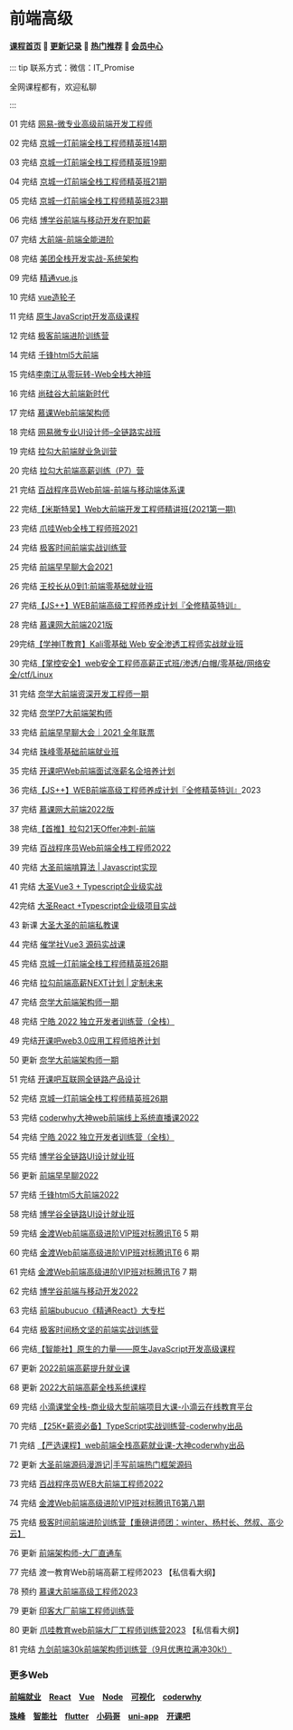 # 前端高级

#### [**课程首页**](../../README.md) 💖 [**更新记录**](./gxjl-2023.md) 💖 [**热门推荐**](./rmtj.md) 💖 [**会员中心**](./vip.md)

::: tip
联系方式：微信：IT_Promise

全网课程都有，欢迎私聊

:::

01 完结 [网易-微专业高级前端开发工程师](https://mooc.study.163.com/smartSpec/detail/1202816603.htm)

02 完结 [京城一灯前端全栈工程师精英班14期](https://ke.qq.com/course/1647350)

03 完结 [京城一灯前端全栈工程师精英班19期](https://ke.qq.com/course/1647350)

04 完结 [京城一灯前端全栈工程师精英班21期](https://ke.qq.com/course/1647350)

05 完结 [京城一灯前端全栈工程师精英班23期](https://ke.qq.com/course/1647350)

06 完结 [博学谷前端与移动开发在职加薪](https://www.boxuegu.com/course/detail-1132.html)

07 完结 [大前端-前端全能进阶](https://class.imooc.com/sale/webfullstack)

08 完结 [美团全栈开发实战-系统架构](https://ke.qq.com/course/443389)

09 完结 [精通vue.js](https://ke.qq.com/course/package/22471)

10 完结 [vue造轮子](https://xiedaimala.com/courses/6d63da67-6eea-4711-aeb4-0c3a949341dc/random/7c701b9ebc#/common)

11 完结 [原生JavaScript开发高级课程](https://ke.qq.com/course/431292)

12 完结 [极客前端进阶训练营](https://u.geekbang.org/subject/fe/100044701)

14 完结 [千锋html5大前端](http://wap.mobiletrain.org/dg/h5.html)

15 完结[李南江从零玩转-Web全栈大神班](https://www.it666.com/classroom/2/introduction)

16 完结 [尚硅谷大前端新时代](http://www.atguigu.com/web/)

17 完结 [慕课Web前端架构师](https://class.imooc.com/sale/fearchitect)

18 完结 [网易微专业UI设计师–全链路实战班](https://study.163.com/course/introduction/1210803856.htm)

19 完结 [拉勾大前端就业急训营](https://kaiwu.lagou.com/fe_essential.html)

20 完结 [拉勾大前端高薪训练（P7）营](https://kaiwu.lagou.com/fe_enhancement.html)

21 完结 [百战程序员Web前端-前端与移动端体系课](http://www.itbaizhan.cn/course/web)

22 完结[【米斯特吴】Web大前端开发工程师精讲班(2021第一期)](https://ke.qq.com/course/3202425)

23 完结 [爪哇Web全栈工程师班2021](http://www.zhaowaedu.com/#/page3_1)

24 完结 [极客时间前端实战训练营](https://u.geekbang.org/subject/fe2nd)

25 完结 [前端早早聊大会2021](https://www.yuque.com/zaotalk)

26 完结 [王校长从0到1:前端零基础就业班](https://m.lizhiweike.com/channel2/444543)

27 完结[【JS++】WEB前端高级工程师养成计划『全修精英特训』](https://ke.qq.com/course/334138)

28 完结 [慕课网大前端2021版](https://class.imooc.com/sale/webfullstack2021)

29完结[【学神IT教育】Kali零基础 Web 安全渗透工程师实战就业班](https://ke.qq.com/course/3549960)

30 完结[【掌控安全】web安全工程师高薪正式班/渗透/白帽/零基础/网络安全/ctf/Linux](https://ke.qq.com/course/3615140)

31 完结 [奈学大前端资深开发工程师一期](https://e.naixuejiaoyu.com/detail/term_6171706346c0f_Aycl0W/25)

32 完结 [奈学P7大前端架构师](https://www.naixuejiaoyu.com/courseDetail?id=689)

33 完结 [前端早早聊大会｜2021 全年联票](https://www.huodongxing.com/go/2021)

34 完结 [珠峰零基础前端就业班](http://www.zhufengpeixun.cn/customize/js/index.html) 

35 完结 [开课吧Web前端面试涨薪名企培养计划](https://wx.kaikeba.com/vipcourse/30a1geoc3o/uu0zwtbog7)

36 完结[【JS++】WEB前端高级工程师养成计划『全修精英特训』](https://ke.qq.com/course/334138)2023

37 完结 [慕课网大前端2022版](https://class.imooc.com/sale/webfullstack2021)

38 完结[【首推】拉勾21天Offer冲刺-前端](https://edu.lagou.com/kw/mocha/view/KYTXM0OJ)

39 完结 [百战程序员Web前端全栈工程师2022](https://www.itbaizhan.com/stages/id/16)

40 完结 [大圣前端啃算法 | Javascript实现](https://appx496fyc38425.h5.xiaoeknow.com/v1/goods/goods_detail/p_6206077ee4b066e96084552a?type=3)

41 完结 [大圣Vue3 + Typescript企业级实战](https://appx496fyc38425.h5.xiaoeknow.com/v1/goods/goods_detail/p_620608bce4b054255d9d01fb?type=3)

42完结 [大圣React +Typescript企业级项目实战](https://appx496fyc38425.h5.xiaoeknow.com/v1/goods/goods_detail/p_620608f0e4b066e9608455cf?type=3)

43 新课 [大圣大圣的前端私教课](https://appx496fyc38425.h5.xiaoeknow.com/v1/goods/goods_detail/p_62163938e4b066e960885cad?type=3&product_id=p_62163938e4b066e960885cad&channel_id=)

44 完结 [催学社Vue3 源码实战课](https://appewiejl9g3764.h5.xiaoeknow.com/v1/goods/goods_detail/p_61fb595ce4b0beaee4275e1e)

45 完结 [京城一灯前端全栈工程师精英班26期](https://ke.qq.com/course/1647350)

46 完结 [拉勾前端高薪NEXT计划 | 定制未来](https://edu.lagou.com/growth/sem/fe-next.html)

47 完结 [奈学大前端架构师一期](https://e.naixuejiaoyu.com/detail/term_619bc9f2b8cb7_bq1Ajj/25)

48 完结 [宁皓 2022 独立开发者训练营（全栈）](https://mp.weixin.qq.com/s/ZobRzRrY-ITPqGiWDRNImQ)

49 完结[开课吧web3.0应用工程师培养计划](https://wx.kaikeba.com/vipcourse/tye3hvurya/6o38qeuxe9)

50 更新 [奈学大前端架构师一期](https://e.naixuejiaoyu.com/detail/term_619bc9f2b8cb7_bq1Ajj/25)

51 完结 [开课吧互联网全链路产品设计](https://www.kaikeba.com/course/vip/829)

52 完结 [京城一灯前端全栈工程师精英班26期](https://ke.qq.com/course/1647350)

53 完结 [coderwhy大神web前端线上系统直播课2022]()

54 完结 [宁皓 2022 独立开发者训练营（全栈）](https://mp.weixin.qq.com/s/ZobRzRrY-ITPqGiWDRNImQ)

55 完结 [博学谷全链路UI设计就业班](https://www.boxuegu.com/class/outline-3352.html)

56 更新 [前端早早聊2022](https://www.yuque.com/zaotalk/posts)

57 完结 [千锋html5大前端2022](http://www.mobiletrain.org/page/html5.html)

58 完结 [博学谷全链路UI设计就业班](https://www.boxuegu.com/class/outline-3352.html)

59 完结 [金渡Web前端高级进阶VIP班对标腾讯T6](https://ke.qq.com/course/461341) 5 期

60 完结 [金渡Web前端高级进阶VIP班对标腾讯T6](https://ke.qq.com/course/461341) 6 期

61 完结  [金渡Web前端高级进阶VIP班对标腾讯T6](https://ke.qq.com/course/461341) 7 期

62 完结 [博学谷前端与移动开发2022](https://www.boxuegu.com/class/outline-1306.html)

63 完结 [前端bubucuo《精通React》大专栏](https://appuwwsm6cl6690.pc.xiaoe-tech.com/detail/p_62b2ce2ee4b0ba331dcb87c1/8)

64 完结 [极客时间杨文坚的前端实战训练营](https://u.geekbang.org/subject/fe3rd)

66 完结[【智能社】原生的力量——原生JavaScript开发高级课程](https://ke.qq.com/course/431292)

67 更新 [2022前端高薪提升就业课](https://study.163.com/course/introduction/1212199806.htm)

68 更新 [2022大前端高薪全栈系统课程](https://study.163.com/course/introduction/1212061805.htm)

69 完结 [小滴课堂全栈-商业级大型前端项目大课-小滴云在线教育平台](https://xdclass.net/videoDetailsPage?id=84)

70 完结 [【25K+薪资必备】TypeScript实战训练营-coderwhy出品](https://ke.qq.com/course/package/78117)

71 完结 [【严选课程】web前端全栈高薪就业课-大神coderwhy出品](https://ke.qq.com/course/4903388#term_id=105074578)

72 更新  [大圣前端源码漫游记|手写前端热门框架源码](https://appx496fyc38425.h5.xiaoeknow.com/v1/goods/goods_detail/p_629387e7e4b0cedf38b84f3)

73 完结 [百战程序员WEB大前端工程师2022](https://www.itbaizhan.com/course/web)

74 完结 [金渡Web前端高级进阶VIP班对标腾讯T6第八期](https://ke.qq.com/course/461341) 

75 完结 [极客时间前端进阶训练营【重磅讲师团：winter、杨村长、然叔、高少云】](https://u.geekbang.org/subject/fe4th) 

76 更新 [前端架构师-大厂直通车](https://appwhrkrsz84443.h5.xiaoeknow.com/v1/goods/goods_detail/p_62b59eb6e4b0eca59c0de342)

77 完结 渡一教育Web前端高薪工程师2023 【私信看大纲】

78 预约 [慕课大前端高级工程师2023](https://class.imooc.com/sale/fesenior)

79 更新 [印客大厂前端工程师训练营](http://encodestudio.cn/#/detail?type=1)

80 更新 [爪哇教育web前端大厂工程师训练营2023](http://www.zhaowaedu.com/#/) 【私信看大纲】

81 完结 [九剑前端30k前端架构师训练营（9月优惠拉满冲30k!）](https://www.douyin.com/user/MS4wLjABAAAAuivNiAk3PrWZCpe5ddDjnqsNq14W8d7_AECONIiNVm0)

### **更多Web**

[**前端就业**](./qianduanGJ.md) [**React**](./React.md) [**Vue**](./Vue.md) [**Node**](./Node.md) [**可视化**](./ksh.md) [**coderwhy**](./coderwhy.md)

[**珠峰**](./zhufeng.md) [**智能社**](./zns.md) [**flutter**](./flutter.md) [**小码哥**](./xiaomage.md) [**uni-app**](./uni-app.md) [**开课吧**](./kaikeba.md)

